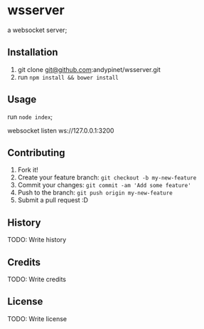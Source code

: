 # wsserver

a websocket server;

## Installation

1. git clone git@github.com:andypinet/wsserver.git
2. run `npm install && bower install`

## Usage

run `node index`;

websocket listen ws://127.0.0.1:3200

## Contributing

1. Fork it!
2. Create your feature branch: `git checkout -b my-new-feature`
3. Commit your changes: `git commit -am 'Add some feature'`
4. Push to the branch: `git push origin my-new-feature`
5. Submit a pull request :D

## History

TODO: Write history

## Credits

TODO: Write credits

## License

TODO: Write license
